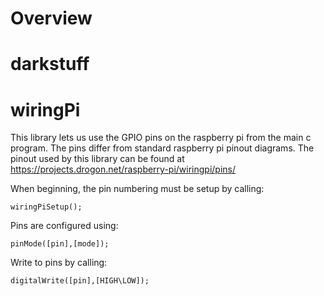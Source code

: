 # Overview #

# darkstuff #

# wiringPi #
This library lets us use the GPIO pins on the raspberry pi from the main c program. The pins differ from standard raspberry pi pinout diagrams. The pinout used by this library can be found at https://projects.drogon.net/raspberry-pi/wiringpi/pins/ 

When beginning, the pin numbering must be setup by calling:
 ```
 wiringPiSetup();
 ```

Pins are configured using:
 ```
 pinMode([pin],[mode]);
 ```

Write to pins by calling:
 ```
 digitalWrite([pin],[HIGH\LOW]);
 ```
